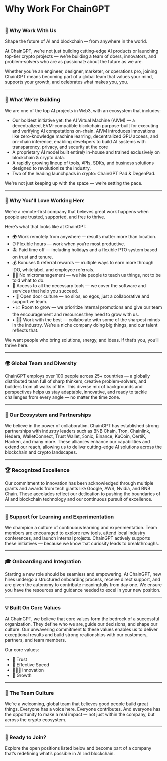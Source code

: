 # Why Work For ChainGPT

<figure><img src="https://lh7-rt.googleusercontent.com/docsz/AD_4nXcoC-4NLZfa-TSLWeqra-HijWv9z2a9yG03KBGi1PqkVLHm6Lxk4lPlOiIuBom-JGKgwKqO400FIP5SBMa9F4Z4ft303FAhlT7cn25Cjm7cLthWSoCWwYH-v1AOsamwBQqhOPaYkA?key=fkWvn3Nce8ypPhRPINvbQlgI" alt=""><figcaption></figcaption></figure>

### 💼 Why Work With Us

Shape the future of AI and blockchain — from anywhere in the world.

At ChainGPT, we’re not just building cutting-edge AI products or launching top-tier crypto projects — we’re building a team of doers, innovators, and problem-solvers who are as passionate about the future as we are.

Whether you're an engineer, designer, marketer, or operations pro, joining ChainGPT means becoming part of a global team that values your mind, supports your growth, and celebrates what makes you, you.

***

### 🚀 What We’re Building

We are one of the top AI projects in Web3, with an ecosystem that includes:

* Our boldest initiative yet: the AI Virtual Machine (AIVM) — a decentralized, EVM-compatible blockchain purpose-built for executing and verifying AI computations on-chain. AIVM introduces innovations like zero-knowledge machine learning, decentralized GPU access, and on-chain inference, enabling developers to build AI systems with transparency, privacy, and security at the core
* A proprietary AI model built entirely in-house and trained exclusively on blockchain & crypto data.
* A rapidly growing lineup of tools, APIs, SDKs, and business solutions designed to revolutionize the industry.
* Two of the leading launchpads in crypto: ChainGPT Pad & DegenPad.

We're not just keeping up with the space — we’re setting the pace.

***

### 🧭 Why You'll Love Working Here

We’re a remote-first company that believes great work happens when people are trusted, supported, and free to thrive.

Here’s what that looks like at ChainGPT:

* 🌍 Work remotely from anywhere — results matter more than location.
* ⏰ Flexible hours — work when you’re most productive.
* 🏝 Paid time off — including holidays and a flexible PTO system based on trust and tenure.
* 💰 Bonuses & referral rewards — multiple ways to earn more through IDO, whitelabel, and employee referrals.
* 🧑‍💻 No micromanagement — we hire people to teach us things, not to be told what to do.
* 🧠 Access to all the necessary tools — we cover the software and services that help you succeed.
* • 👐 Open door culture — no silos, no egos, just a collaborative and supportive team.
* • 📈 Room to grow — we prioritize internal promotions and give our team the encouragement and resources they need to grow with us.
* • 🧑‍🚀 Work with the best — collaborate with some of the sharpest minds in the industry. We’re a niche company doing big things, and our talent reflects that.

We want people who bring solutions, energy, and ideas. If that’s you, you’ll thrive here.

***

### 🌍 Global Team and Diversity

ChainGPT employs over 100 people across 25+ countries — a globally distributed team full of sharp thinkers, creative problem-solvers, and builders from all walks of life. This diverse mix of backgrounds and perspectives helps us stay adaptable, innovative, and ready to tackle challenges from every angle — no matter the time zone.

***

### 🤝 Our Ecosystem and Partnerships

We believe in the power of collaboration. ChainGPT has established strong partnerships with industry leaders such as BNB Chain, Tron, Chainlink, Hedera, WalletConnect, Trust Wallet, Sonic, Binance, KuCoin, CertiK, Hacken, and many more. These alliances enhance our capabilities and extend our reach, allowing us to deliver cutting-edge AI solutions across the blockchain and crypto landscapes.

***

### 🏆 Recognized Excellence

Our commitment to innovation has been acknowledged through multiple grants and awards from tech giants like Google, AWS, Nvidia, and BNB Chain. These accolades reflect our dedication to pushing the boundaries of AI and blockchain technology and our continuous pursuit of excellence.

***

### 🧠 Support for Learning and Experimentation

We champion a culture of continuous learning and experimentation. Team members are encouraged to explore new tools, attend local industry conferences, and launch internal projects. ChainGPT actively supports these initiatives — because we know that curiosity leads to breakthroughs.

***

### 🎓 Onboarding and Integration

Starting a new role should be seamless and empowering. At ChainGPT, new hires undergo a structured onboarding process, receive direct support, and are given the autonomy to contribute meaningfully from day one. We ensure you have the resources and guidance needed to excel in your new position.

***

### 💡 Built On Core Values

At ChainGPT, we believe that core values form the bedrock of a successful organization. They define who we are, guide our decisions, and shape our culture. Our unwavering commitment to these values enables us to deliver exceptional results and build strong relationships with our customers, partners, and team members.

Our core values:

* 🤝 Trust
* 👟 Effective Speed
* 🧑🏾‍🔬 Innovation
* 🧠 Growth

***

### 🎯 The Team Culture

We’re a welcoming, global team that believes good people build great things. Everyone has a voice here. Everyone contributes. And everyone has the opportunity to make a real impact — not just within the company, but across the crypto ecosystem.

***

### 📢 Ready to Join?

Explore the open positions listed below and become part of a company that’s redefining what’s possible in AI and blockchain.
